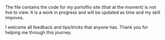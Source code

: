 The file contains the code for my portoflio site (that at the moment) is not live to view. It is a work in progress and will be updated as time and my skill impoves. 

I welcome all feedback and tips/tricks that anyone has. Thank you for helping me through this journey.
